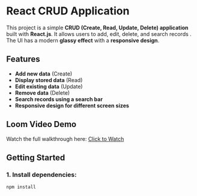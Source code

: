 # **React CRUD Application**  

This project is a simple **CRUD (Create, Read, Update, Delete) application** built with **React.js**. It allows users to add, edit, delete, and search records . The UI has a modern **glassy effect** with a **responsive design**.  

## **Features**  
- **Add new data** (Create)  
- **Display stored data** (Read)  
- **Edit existing data** (Update)  
- **Remove data** (Delete)  
- **Search records using a search bar**  
- **Responsive design for different screen sizes**  

## **Loom Video Demo**  
Watch the full walkthrough here: [Click to Watch](https://www.loom.com/share/5c3fbb2a915b477796bff7342872c0d6?sid=d23633f7-0fde-4196-bc5b-1e40cb1b7551)  

## **Getting Started**  

### **1. Install dependencies:**  
```sh
npm install

